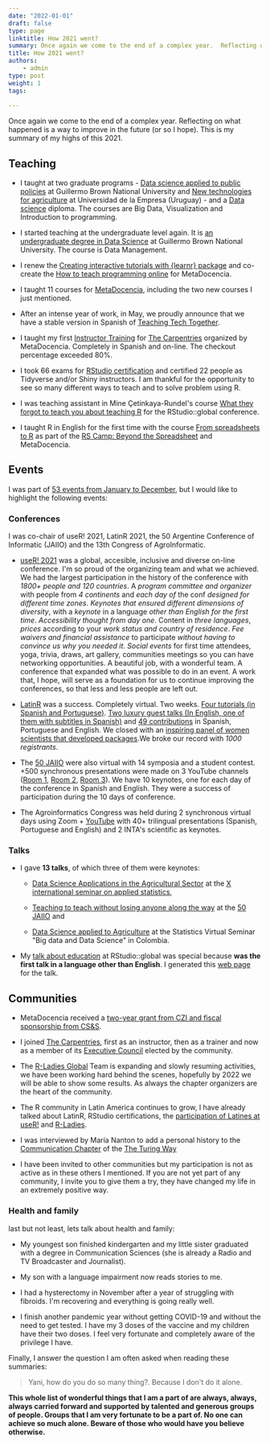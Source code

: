 ```yaml
---
date: "2022-01-01"
draft: false
type: page
linktitle: How 2021 went?
summary: Once again we come to the end of a complex year.  Reflecting on what happened is a way to improve in the future (or so I hope).  This is my summary of my highs and not so highs of this 2021.
title: How 2021 went?
authors: 
    - admin
type: post
weight: 1
tags: 
  
---
```


Once again we come to the end of a complex year.  Reflecting on what happened is a way to improve in the future (or so I hope).  This is my summary of my highs of this 2021.


## Teaching

* I taught at two graduate programs - [Data science applied to public policies](https://www.unab.edu.ar/diplomatura-analisis-datos.html) at Guillermo Brown National University and [New technologies for agriculture](https://www.fca-ude.edu.uy/diploma-en-nuevas-tecnologias-para-la-agricultura.php) at Universidad de la Empresa (Uruguay) - and a [Data science](https://www.edn.org.ar/curso.php?center=cit&idcurso=NTYw) diploma. The courses are Big Data, Visualization and Introduction to programming.

* I started teaching at the undergraduate level again.  It is [an undergraduate degree in Data Science](https://www.unab.edu.ar/lic-ciencia-datos.html) at Guillermo Brown National University.  The course is Data Management.

* I renew the [Creating interactive tutorials with {learnr} package](https://www.metadocencia.org/en/curso/learnr/) and co-create the [How to teach programming online](https://www.metadocencia.org/en/curso/programar/) for MetaDocencia.

* I taught 11 courses for [MetaDocencia](https://www.metadocencia.org/en/), including the two new courses I just mentioned.

* After an intense year of work, in May, we proudly announce that we have a stable version in Spanish of [Teaching Tech Together](https://teachtogether.tech/).

* I taught my first [Instructor Training](https://carpentries.org/blog/2021/11/metadocencia-instructor-training-english/) for [The Carpentries](https://carpentries.org) organized by MetaDocencia. Completely in Spanish and on-line.  The checkout percentage exceeded 80%.

* I took 66 exams for [RStudio certification](https://education.rstudio.com/trainers/) and certified 22 people as Tidyverse and/or Shiny instructors.  I am thankful for the opportunity to see so many different ways to teach and to solve problem using R.

* I was teaching assistant in Mine Çetinkaya-Rundel's course [What they forgot to teach you about teaching R](https://wtf-teach.netlify.app/) for the RStudio::global conference.

- I taught R in English for the first time with the course [From spreadsheets to R](https://yabellini.github.io/fromSpreadSheetToR/) as part of the [RS Camp: Beyond the Spreadsheet](https://www.software.ac.uk/RSCamp-beyond-spreadsheet) and MetaDocencia.

## Events

I was part of [53 events from January to December](https://yabellini.netlify.app/post/2021eventlist/), but I would like to highlight the following events: 

### Conferences

I was co-chair of useR! 2021, LatinR 2021, the 50 Argentine Conference of Informatic (JAIIO) and the 13th Congress of AgroInformatic.

- [useR! 2021](user2021.r-project.org/) was a global, accesible, inclusive and diverse on-line conference. I'm so proud of the organizing team and what we achieved. We had the largest participation in the history of the conference with _1800+ people and 120 countries_.  A _program committee and organizer_ with people from _4 continents_ and _each day of_ the conf _designed for different time zones_.   _Keynotes that ensured different dimensions of diversity_, with a _keynote_ in a language _other than English for the first time_.  _Accessibility thought from day one_. Content in _three languages_, _prices_ according to your _work status and country of residence_.  _Fee waivers and financial assistance_ to participate _without having to convince us why you needed it_. _Social events_ for first time attendees, yoga, trivia, draws, art gallery, communities meetings so you can have networking opportunities.
A beautiful job, with a wonderful team.  A conference that expanded what was possible to do in an event. A work that, I hope, will serve as a foundation for us to continue improving the conferences, so that less and less people are left out.

- [LatinR](https://latin-r.com/) was a success. Completely virtual. Two weeks. [Four tutorials (in Spanish and Portuguese)](https://github.com/LatinR/presentaciones-LatinR2021). [Two luxury guest talks (In English, one of them with subtitles in Spanish)](https://github.com/LatinR/presentaciones-LatinR2021) and [49 contributions](https://github.com/LatinR/presentaciones-LatinR2021#Contribuciones) in Spanish, Portuguese and English. We closed with an [inspiring panel of women scientists that developed packages](https://www.youtube.com/watch?v=Kgrjsk4XbYE&t=11711s).We broke our record with _1000 registrants_.

- The [50 JAIIO](http://49jaiio.sadio.org.ar/) were also virtual with 14 symposia and a student contest. +500 synchronous presentations were made on 3 YouTube channels ([Room 1](https://www.youtube.com/sadiosala1), [Room 2](https://www.youtube.com/sadiosala2), [Room 3](https://www.youtube.com/sadiosala3)). We have 10 keynotes, one for each day of the conference in Spanish and English. They were a success of participation during the 10 days of conference.

- The Agroinformatics Congress was held during 2 synchronous virtual days using Zoom + [YouTube](https://www.youtube.com/sadiosala1) with 40+ trilingual presentations (Spanish, Portuguese and English) and 2 INTA's scientific as keynotes.


### Talks

- I gave __13 talks__, of which three of them were keynotes:

  * [Data Science Applications in the Agricultural Sector](https://docs.google.com/presentation/d/1ZKBddp3uoYXcAofMzBAmfgfWBTtYJCrXMzMd2BZrwA8/edit?usp=sharing) at the [X international seminar on applied statistics](https://congreso.see-ec.org/),  

  * [Teaching to teach without losing anyone along the way](https://docs.google.com/presentation/d/1CSp-YjyoxMgQYU_cXJx-JVTvY0SOFfMblkJ4RBLfrCQ/edit?usp=sharing) at the [50 JAIIO](https://50jaiio.sadio.org.ar/) and 

  * [Data Science applied to Agriculture](https://docs.google.com/presentation/d/1ZKBddp3uoYXcAofMzBAmfgfWBTtYJCrXMzMd2BZrwA8/edit?usp=sharing) at the Statistics Virtual Seminar "Big data and Data Science" in Colombia.  

- My [talk about education](https://resources.rstudio.com/resources/rstudioglobal-2021/on-programming-teaching-and-building-interactive-tutorials-with-learnr/) at RStudio::global was special because __was the first talk in a language other than English__. I generated this [web page](https://learning-learnr.netlify.app/) for the talk.


## Communities

- MetaDocencia received a [two-year grant from CZI and fiscal sponsorship from CS&S](https://www.metadocencia.org/en/post/twoyeargrantcssczi/).

- I joined [The Carpentries](https://carpentries.org), first as an instructor, then as a trainer and now as a member of its [Executive Council](https://carpentries.org/blog/2021/12/announcing-2022-executive-council/) elected by the community.

- The [R-Ladies Global](rladies.org/) Team is expanding and slowly resuming activities, we have been working hard behind the scenes, hopefully by 2022 we will be able to show some results.  As always the chapter organizers are the heart of the community.

- The R community in Latin America continues to grow, I have already talked about LatinR, RStudio certifications, the [participation of Latines at useR!](https://user2021.r-project.org/blog/2021/11/26/latines_at_user/) and [R-Ladies](https://yabellini.netlify.app/post/wsds_2021/).

- I was interviewed by María Nanton to add a personal history to the [Communication Chapter](https://the-turing-way.netlify.app/communication/presentations/presentations-personal-stories.html?highlight=yanina) of the [The Turing Way](https://the-turing-way.netlify.app)

- I have been invited to other communities but my participation is not as active as in these others I mentioned.  If you are not yet part of any community, I invite you to give them a try, they have changed my life in an extremely positive way.

### Health and family

last but not least, lets talk about health and family:

- My youngest son finished kindergarten and my little sister graduated with a degree in Communication Sciences (she is already a Radio and TV Broadcaster and Journalist).

- My son with a language impairment now reads stories to me.

- I had a hysterectomy in November after a year of struggling with fibroids. I'm recovering and everything is going really well.

- I finish another pandemic year without getting COVID-19 and without the need to get tested.  I have my 3 doses of the vaccine and my children have their two doses.  I feel very fortunate and completely aware of the privilege I have.


Finally, I answer the question I am often asked when reading these summaries:

> Yani, how do you do so many thing?.  Because I don't do it alone.

__This whole list of wonderful things that I am a part of are always, always, always carried forward and supported by talented and generous groups of people.  Groups that I am very fortunate to be a part of. No one can achieve so much alone. Beware of those who would have you believe otherwise.__